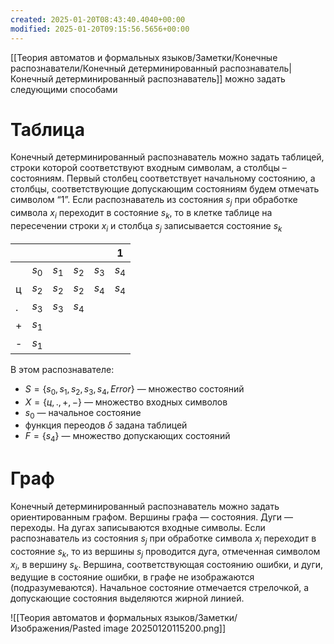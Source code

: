 ```yaml
---
created: 2025-01-20T08:43:40.4040+00:00
modified: 2025-01-20T09:15:56.5656+00:00
---
```

[[Теория автоматов и формальных языков/Заметки/Конечные распознаватели/Конечный детерминированный распознаватель|Конечный детерминированный распознаватель]] можно задать следующими способами

# Таблица
Конечный детерминированный распознаватель можно задать таблицей, строки которой соответствуют входным символам, а столбцы – состояниям. Первый столбец соответствует начальному состоянию, а столбцы, соответствующие допускающим состояниям будем отмечать символом “1”. Если распознаватель из состояния $s_j$ при обработке символа $x_i$ переходит в состояние $s_k$, то в клетке таблице на пересечении строки $x_i$ и столбца $s_j$ записывается состояние $s_k$

|     |       |       |       |       | 1     |
| --- | ----- | ----- | ----- | ----- | ----- |
|     | $s_0$ | $s_1$ | $s_2$ | $s_3$ | $s_4$ |
| ц   | $s_2$ | $s_2$ | $s_2$ | $s_4$ | $s_4$ |
| .   | $s_3$ | $s_3$ | $s_4$ |       |       |
| +   | $s_1$ |       |       |       |       |
| -   | $s_1$ |       |       |       |       |

В этом распознавателе: 
* $S=\{s_0, s_1, s_2, s_3, s_4, Error\}$ — множество состояний
* $X=\{ц, ., +, -\}$ — множество входных символов
* $s_0$ — начальное состояние
* функция переодов $\delta$ задана таблицей
* $F = \{s_4\}$ — множество допускающих состояний


# Граф
Конечный детерминированный распознаватель можно задать ориентированным графом. Вершины графа — состояния. Дуги — переходы. На дугах записываются входные символы. Если распознаватель из состояния $s_j$ при обработке символа $x_i$ переходит в состояние $s_k$, то из вершины $s_j$ проводится дуга, отмеченная символом $х_i$, в вершину $s_k$. Вершина, соответствующая состоянию ошибки, и дуги, ведущие в состояние ошибки, в графе не изображаются (подразумеваются). Начальное состояние отмечается стрелочкой, а допускающие состояния выделяются жирной линией.


![[Теория автоматов и формальных языков/Заметки/Изображения/Pasted image 20250120115200.png]]

